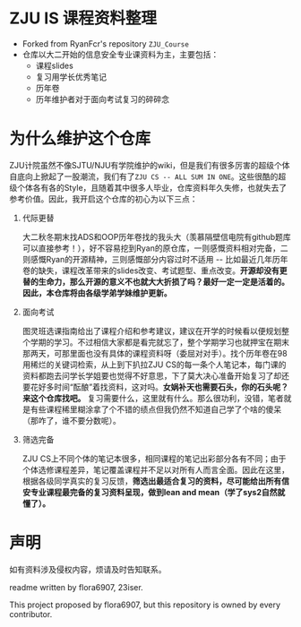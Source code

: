 # ZJU IS 课程资料整理

- Forked from RyanFcr's repository `ZJU_Course`
- 仓库以大二开始的信息安全专业课资料为主，主要包括：
  - 课程slides
  - 复习用学长优秀笔记
  - 历年卷
  - 历年维护者对于面向考试复习的碎碎念

# 为什么维护这个仓库
ZJU计院虽然不像SJTU/NJU有学院维护的wiki，但是我们有很多厉害的超级个体自底向上掀起了一股潮流，我们有了`ZJU CS -- ALL SUM IN ONE`。这些很酷的超级个体各有各的Style，且随着其中很多人毕业，仓库资料年久失修，也就失去了参考价值。因此，我开启这个仓库的初心为以下三点：
  1. 代际更替
  
     大二秋冬期末找ADS和OOP历年卷找的我头大（羡慕隔壁信电院有github题库可以直接参考！），好不容易挖到Ryan的原仓库，一则感慨资料相对完备，二则感慨Ryan的开源精神，三则感慨部分内容过时不适用 -- 比如最近几年历年卷的缺失，课程改革带来的slides改变、考试题型、重点改变。**开源却没有更替的生命力，那么开源的意义不也就大大折损了吗？最好一定一定是活着的。因此，本仓库将由各级学弟学妹维护更新。**

  2. 面向考试

     图灵班选课指南给出了课程介绍和参考建议，建议在开学的时候看以便规划整个学期的学习。不过相信大家都是看完就忘了，整个学期学习也就押宝在期末那两天，可那里面也没有具体的课程资料呀（委屈对对手）。找个历年卷在98用稀烂的关键词检索，从上到下扒拉ZJU CS的每一条个人笔记本，每门课的资料都跑去问学长学姐要也觉得不好意思，下了莫大决心准备开始复习了却还要花好多时间“酝酿”着找资料，这对吗。**女娲补天也需要石头，你的石头呢？来这个仓库找吧。** 复习需要什么，这里就有什么。那么很功利，没错，笔者就是有些课程稀里糊涂拿了个不错的绩点但我仍然不知道自己学了个啥的傻呆（那咋了，谁不要分数呢）。

  3. 筛选完备

     ZJU CS上不同个体的笔记本很多，相同课程的笔记出彩部分各有不同；由于个体选修课程差异，笔记覆盖课程并不足以对所有人而言全面。因此在这里，根据各级同学真实的复习反馈，**筛选出最适合复习的资料，尽可能给出所有信安专业课程最完备的复习资料呈现，做到lean and mean（学了sys2自然就懂了）。**

# 声明

如有资料涉及侵权内容，烦请及时告知联系。

readme written by flora6907, 23iser.

This project proposed by flora6907, but this repository is owned by every contributor.
